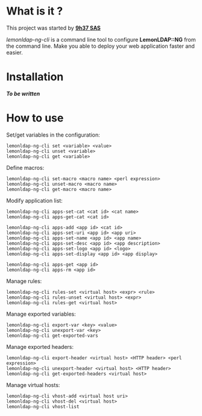 # What is it ?

This project was started by [**9h37 SAS**](http://9h37.fr)

*lemonldap-ng-cli* is a command line tool to configure **LemonLDAP::NG** from the
command line. Make you able to deploy your web application faster and easier.

# Installation

***To be written***

# How to use

Set/get variables in the configuration:

```
lemonldap-ng-cli set <variable> <value>
lemonldap-ng-cli unset <variable>
lemonldap-ng-cli get <variable>
```

Define macros:

```
lemonldap-ng-cli set-macro <macro name> <perl expression>
lemonldap-ng-cli unset-macro <macro name>
lemonldap-ng-cli get-macro <macro name>
```

Modify application list:

```
lemonldap-ng-cli apps-set-cat <cat id> <cat name>
lemonldap-ng-cli apps-get-cat <cat id>

lemonldap-ng-cli apps-add <app id> <cat id>
lemonldap-ng-cli apps-set-uri <app id> <app uri>
lemonldap-ng-cli apps-set-name <app id> <app name>
lemonldap-ng-cli apps-set-desc <app id> <app description>
lemonldap-ng-cli apps-set-logo <app id> <logo>
lemonldap-ng-cli apps-set-display <app id> <app display>

lemonldap-ng-cli apps-get <app id>
lemonldap-ng-cli apps-rm <app id>
```

Manage rules:

```
lemonldap-ng-cli rules-set <virtual host> <expr> <rule>
lemonldap-ng-cli rules-unset <virtual host> <expr>
lemonldap-ng-cli rules-get <virtual host>
```

Manage exported variables:

```
lemonldap-ng-cli export-var <key> <value>
lemonldap-ng-cli unexport-var <key>
lemonldap-ng-cli get-exported-vars
```

Manage exported headers:

```
lemonldap-ng-cli export-header <virtual host> <HTTP header> <perl expression>
lemonldap-ng-cli unexport-header <virtual host> <HTTP header>
lemonldap-ng-cli get-exported-headers <virtual host>
```

Manage virtual hosts:

```
lemonldap-ng-cli vhost-add <virtual host uri>
lemonldap-ng-cli vhost-del <virtual host>
lemonldap-ng-cli vhost-list
```

